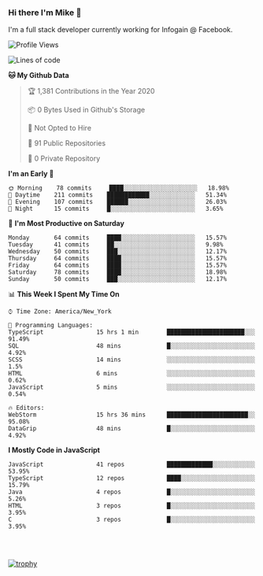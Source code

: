 ### Hi there I'm Mike 👋
I'm a full stack developer currently working for Infogain @ Facebook.

<!--START_SECTION:waka-->
![Profile Views](http://img.shields.io/badge/Profile%20Views-1-blue)

![Lines of code](https://img.shields.io/badge/From%20Hello%20World%20I%27ve%20Written-8.3%20million%20lines%20of%20code-blue)

**🐱 My Github Data** 

> 🏆 1,381 Contributions in the Year 2020
 > 
> 📦 0 Bytes Used in Github's Storage 
 > 
> 🚫 Not Opted to Hire
 > 
> 📜 91 Public Repositories
 > 
> 🔑 0 Private Repository 
 > 
**I'm an Early 🐤** 

```text
🌞 Morning    78 commits     ████░░░░░░░░░░░░░░░░░░░░░   18.98% 
🌆 Daytime    211 commits    ████████████░░░░░░░░░░░░░   51.34% 
🌃 Evening    107 commits    ██████░░░░░░░░░░░░░░░░░░░   26.03% 
🌙 Night      15 commits     █░░░░░░░░░░░░░░░░░░░░░░░░   3.65%

```
📅 **I'm Most Productive on Saturday** 

```text
Monday       64 commits     ████░░░░░░░░░░░░░░░░░░░░░   15.57% 
Tuesday      41 commits     ██░░░░░░░░░░░░░░░░░░░░░░░   9.98% 
Wednesday    50 commits     ███░░░░░░░░░░░░░░░░░░░░░░   12.17% 
Thursday     64 commits     ████░░░░░░░░░░░░░░░░░░░░░   15.57% 
Friday       64 commits     ████░░░░░░░░░░░░░░░░░░░░░   15.57% 
Saturday     78 commits     ████░░░░░░░░░░░░░░░░░░░░░   18.98% 
Sunday       50 commits     ███░░░░░░░░░░░░░░░░░░░░░░   12.17%

```


📊 **This Week I Spent My Time On** 

```text
⌚︎ Time Zone: America/New_York

💬 Programming Languages: 
TypeScript               15 hrs 1 min        ██████████████████████░░░   91.49% 
SQL                      48 mins             █░░░░░░░░░░░░░░░░░░░░░░░░   4.92% 
SCSS                     14 mins             ░░░░░░░░░░░░░░░░░░░░░░░░░   1.5% 
HTML                     6 mins              ░░░░░░░░░░░░░░░░░░░░░░░░░   0.62% 
JavaScript               5 mins              ░░░░░░░░░░░░░░░░░░░░░░░░░   0.54%

🔥 Editors: 
WebStorm                 15 hrs 36 mins      ███████████████████████░░   95.08% 
DataGrip                 48 mins             █░░░░░░░░░░░░░░░░░░░░░░░░   4.92%

```

**I Mostly Code in JavaScript** 

```text
JavaScript               41 repos            █████████████░░░░░░░░░░░░   53.95% 
TypeScript               12 repos            ████░░░░░░░░░░░░░░░░░░░░░   15.79% 
Java                     4 repos             █░░░░░░░░░░░░░░░░░░░░░░░░   5.26% 
HTML                     3 repos             █░░░░░░░░░░░░░░░░░░░░░░░░   3.95% 
C                        3 repos             █░░░░░░░░░░░░░░░░░░░░░░░░   3.95%

```



<!--END_SECTION:waka-->

##### &nbsp;
[![trophy](https://github-profile-trophy.vercel.app/?username=uptonm&theme=dracula)](https://github.com/ryo-ma/github-profile-trophy)
